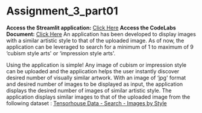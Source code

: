 # Assignment_3_part01

**Access the Streamlit application:** [Click Here](https://assignment3part01.streamlit.app)
**Access the CodeLabs Document:** [Click Here](https://codelabs-preview.appspot.com/?file_id=11wvYnPBgPRSQ2Vl6WJofNutzmoaWP9N-PE-SW4ksNMQ#0)
An application has been developed to display images with a similar artistic style to that of the uploaded image. As of now, the application can be leveraged to search for a minimum of 1 to maximum of 9 ‘cubism style arts' or ‘impression style arts'.

Using the application is simple! Any image of cubism or impression style can be uploaded and the application helps the user instantly discover desired number of visually similar artwork. With an image of ‘jpg' format and desired number of images to be displayed as input, the application displays the desired number of images of similar artistic style. The application displays similar images to that of the uploaded image from the following dataset : [Tensorhouse Data - Search - Images by Style](https://github.com/ikatsov/tensor-house-data/tree/master/search/images-by-style)

